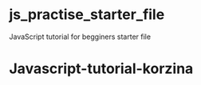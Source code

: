 # js_practise_starter_file
JavaScript tutorial for begginers starter file
# Javascript-tutorial-korzina
